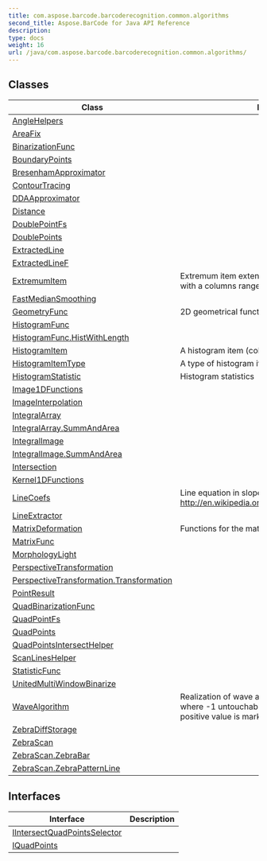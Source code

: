 ```yaml
---
title: com.aspose.barcode.barcoderecognition.common.algorithms
second_title: Aspose.BarCode for Java API Reference
description: 
type: docs
weight: 16
url: /java/com.aspose.barcode.barcoderecognition.common.algorithms/
---
```


## Classes

| Class | Description |
| --- | --- |
| [AngleHelpers](../com.aspose.barcode.barcoderecognition.common.algorithms/anglehelpers) |  |
| [AreaFix](../com.aspose.barcode.barcoderecognition.common.algorithms/areafix) |  |
| [BinarizationFunc](../com.aspose.barcode.barcoderecognition.common.algorithms/binarizationfunc) |  |
| [BoundaryPoints](../com.aspose.barcode.barcoderecognition.common.algorithms/boundarypoints) |  |
| [BresenhamApproximator](../com.aspose.barcode.barcoderecognition.common.algorithms/bresenhamapproximator) |  |
| [ContourTracing](../com.aspose.barcode.barcoderecognition.common.algorithms/contourtracing) |  |
| [DDAApproximator](../com.aspose.barcode.barcoderecognition.common.algorithms/ddaapproximator) |  |
| [Distance](../com.aspose.barcode.barcoderecognition.common.algorithms/distance) |  |
| [DoublePointFs](../com.aspose.barcode.barcoderecognition.common.algorithms/doublepointfs) |  |
| [DoublePoints](../com.aspose.barcode.barcoderecognition.common.algorithms/doublepoints) |  |
| [ExtractedLine](../com.aspose.barcode.barcoderecognition.common.algorithms/extractedline) |  |
| [ExtractedLineF](../com.aspose.barcode.barcoderecognition.common.algorithms/extractedlinef) |  |
| [ExtremumItem](../com.aspose.barcode.barcoderecognition.common.algorithms/extremumitem) | Extremum item extends the histogram info to work with a columns range |
| [FastMedianSmoothing](../com.aspose.barcode.barcoderecognition.common.algorithms/fastmediansmoothing) |  |
| [GeometryFunc](../com.aspose.barcode.barcoderecognition.common.algorithms/geometryfunc) | 2D geometrical functions implementation |
| [HistogramFunc](../com.aspose.barcode.barcoderecognition.common.algorithms/histogramfunc) |  |
| [HistogramFunc.HistWithLength](../com.aspose.barcode.barcoderecognition.common.algorithms/histogramfunc.histwithlength) |  |
| [HistogramItem](../com.aspose.barcode.barcoderecognition.common.algorithms/histogramitem) | A histogram item (column) |
| [HistogramItemType](../com.aspose.barcode.barcoderecognition.common.algorithms/histogramitemtype) | A type of histogram item (column) |
| [HistogramStatistic](../com.aspose.barcode.barcoderecognition.common.algorithms/histogramstatistic) | Histogram statistics |
| [Image1DFunctions](../com.aspose.barcode.barcoderecognition.common.algorithms/image1dfunctions) |  |
| [ImageInterpolation](../com.aspose.barcode.barcoderecognition.common.algorithms/imageinterpolation) |  |
| [IntegralArray](../com.aspose.barcode.barcoderecognition.common.algorithms/integralarray) |  |
| [IntegralArray.SummAndArea](../com.aspose.barcode.barcoderecognition.common.algorithms/integralarray.summandarea) |  |
| [IntegralImage](../com.aspose.barcode.barcoderecognition.common.algorithms/integralimage) |  |
| [IntegralImage.SummAndArea](../com.aspose.barcode.barcoderecognition.common.algorithms/integralimage.summandarea) |  |
| [Intersection](../com.aspose.barcode.barcoderecognition.common.algorithms/intersection) |  |
| [Kernel1DFunctions](../com.aspose.barcode.barcoderecognition.common.algorithms/kernel1dfunctions) |  |
| [LineCoefs](../com.aspose.barcode.barcoderecognition.common.algorithms/linecoefs) | Line equation in slope form http://en.wikipedia.org/wiki/Line\_%28geometry%29 |
| [LineExtractor](../com.aspose.barcode.barcoderecognition.common.algorithms/lineextractor) |  |
| [MatrixDeformation](../com.aspose.barcode.barcoderecognition.common.algorithms/matrixdeformation) | Functions for the matrix deformations |
| [MatrixFunc](../com.aspose.barcode.barcoderecognition.common.algorithms/matrixfunc) |  |
| [MorphologyLight](../com.aspose.barcode.barcoderecognition.common.algorithms/morphologylight) |  |
| [PerspectiveTransformation](../com.aspose.barcode.barcoderecognition.common.algorithms/perspectivetransformation) |  |
| [PerspectiveTransformation.Transformation](../com.aspose.barcode.barcoderecognition.common.algorithms/perspectivetransformation.transformation) |  |
| [PointResult](../com.aspose.barcode.barcoderecognition.common.algorithms/pointresult) |  |
| [QuadBinarizationFunc](../com.aspose.barcode.barcoderecognition.common.algorithms/quadbinarizationfunc) |  |
| [QuadPointFs](../com.aspose.barcode.barcoderecognition.common.algorithms/quadpointfs) |  |
| [QuadPoints](../com.aspose.barcode.barcoderecognition.common.algorithms/quadpoints) |  |
| [QuadPointsIntersectHelper](../com.aspose.barcode.barcoderecognition.common.algorithms/quadpointsintersecthelper) |  |
| [ScanLinesHelper](../com.aspose.barcode.barcoderecognition.common.algorithms/scanlineshelper) |  |
| [StatisticFunc](../com.aspose.barcode.barcoderecognition.common.algorithms/statisticfunc) |  |
| [UnitedMultiWindowBinarize](../com.aspose.barcode.barcoderecognition.common.algorithms/unitedmultiwindowbinarize) |  |
| [WaveAlgorithm](../com.aspose.barcode.barcoderecognition.common.algorithms/wavealgorithm) | Realization of wave algoritm in 2D binarry matrix, where -1 untouchable point 0 unamrked point any positive value is marked point |
| [ZebraDiffStorage](../com.aspose.barcode.barcoderecognition.common.algorithms/zebradiffstorage) |  |
| [ZebraScan](../com.aspose.barcode.barcoderecognition.common.algorithms/zebrascan) |  |
| [ZebraScan.ZebraBar](../com.aspose.barcode.barcoderecognition.common.algorithms/zebrascan.zebrabar) |  |
| [ZebraScan.ZebraPatternLine](../com.aspose.barcode.barcoderecognition.common.algorithms/zebrascan.zebrapatternline) |  |

## Interfaces

| Interface | Description |
| --- | --- |
| [IIntersectQuadPointsSelector](../com.aspose.barcode.barcoderecognition.common.algorithms/iintersectquadpointsselector) |  |
| [IQuadPoints](../com.aspose.barcode.barcoderecognition.common.algorithms/iquadpoints) |  |
